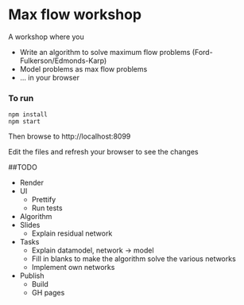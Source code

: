# Max flow workshop

A workshop where you
* Write an algorithm to solve maximum flow problems (Ford-Fulkerson/Edmonds-Karp)
* Model problems as max flow problems
* ... in your browser

### To run

```
npm install
npm start
```

Then browse to http://localhost:8099

Edit the files and refresh your browser to see the changes

##TODO

* Render
* UI
  * Prettify
  * Run tests
* Algorithm
* Slides
  * Explain residual network
* Tasks
  * Explain datamodel, network -> model
  * Fill in blanks to make the algorithm solve the various networks
  * Implement own networks
* Publish
    * Build
    * GH pages